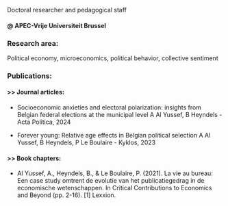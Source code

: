 
Doctoral researcher and pedagogical staff 
#### @ APEC-Vrije Universiteit Brussel
### Research area:
Political economy, microeconomics, political behavior, collective sentiment  

### Publications:
#### >> Journal articles:

- Socioeconomic anxieties and electoral polarization: insights from Belgian federal elections at the municipal level
A Al Yussef, B Heyndels - Acta Politica, 2024

- Forever young: Relative age effects in Belgian political selection
A Al Yussef, B Heyndels, P Le Boulaire - Kyklos, 2023

#### >> Book chapters:
- Al Yussef, A., Heyndels, B., & Le Boulaire, P. (2021). La vie au bureau: Een case study omtrent de evolutie van het publicatiegedrag in de economische wetenschappen. In Critical Contributions to Economics and Beyond (pp. 2-16). [1] Lexxion.

